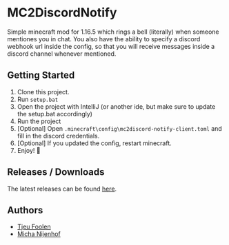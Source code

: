 # MC2DiscordNotify
Simple minecraft mod for 1.16.5 which rings a bell (literally) when someone mentiones you in chat.
You also have the ability to specify a discord webhook url inside the config, so that you will receive
messages inside a discord channel whenever mentioned.

## Getting Started
1. Clone this project.
2. Run `setup.bat`
3. Open the project with IntelliJ (or another ide, but make sure to update the setup.bat accordingly)
4. Run the project
5. [Optional] Open `.minecraft\config\mc2discord-notify-client.toml` and fill in the discord credentials. 
6. [Optional] If you updated the config, restart minecraft.
7. Enjoy! :tada:

## Releases / Downloads
The latest releases can be found [here](https://github.com/tikinetwork/MC2DiscordNotify/releases).

## Authors
- [Tjeu Foolen](https://github.com/tjeufoolen)
- [Micha Nijenhof](https://github.com/nijenhof)